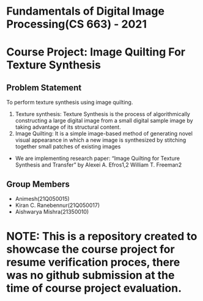 # Fundamentals of Digital Image Processing(CS 663) - 2021

# Course Project: Image Quilting For Texture Synthesis

## Problem Statement
To perform texture synthesis using image quilting.
1. Texture synthesis: Texture Synthesis is the process of algorithmically constructing a large digital image from a small digital sample image by taking advantage of its structural content.
2. Image Quilting: It is a simple image-based method of generating novel visual appearance in which a new image is synthesized by stitching together small patches of existing images

* We are implementing research paper: “Image Quilting for Texture Synthesis and Transfer” by Alexei A. Efros1,2 William T. Freeman2

## Group Members
* Animesh(21Q050015)
* Kiran C. Ranebennur(21Q050017)
* Aishwarya Mishra(21350010)

# NOTE: This is a repository created to showcase the course project for resume verification proces, there was no github submission at the time of course project evaluation. 
